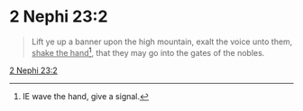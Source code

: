# 2 Nephi 23:2

> Lift ye up a banner upon the high mountain, exalt the voice unto them, <u>shake the hand</u>[^a], that they may go into the gates of the nobles.

[2 Nephi 23:2](https://www.churchofjesuschrist.org/study/scriptures/bofm/2-ne/23?lang=eng&id=p2#p2)


[^a]: IE wave the hand, give a signal.
